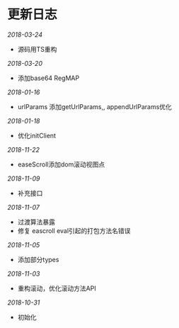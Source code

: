 # 更新日志

*2018-03-24*

- 源码用TS重构

*2018-03-20*

- 添加base64 RegMAP

*2018-01-16*

- urlParams 添加getUrlParams,,  appendUrlParams优化

*2018-01-18*

- 优化initClient

*2018-11-22*

- easeScroll添加dom滚动视图点

*2018-11-09*

- 补充接口

*2018-11-07*

- 过渡算法暴露
- 修复 eascroll eval引起的打包方法名错误

*2018-11-05*

- 添加部分types

*2018-11-03*

- 重构滚动，优化滚动方法API

*2018-10-31*

- 初始化


